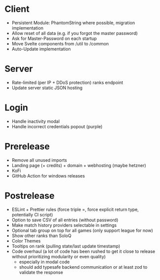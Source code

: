 # Client

- Persistent Module: PhantomString where possible, migration implementation
- Allow reset of all data (e.g. if you forgot the master password)
- Ask for Master-Password on each startup
- Move Svelte components from /util to /common
- Auto-Update implementation

# Server

- Rate-limited (per IP + DDoS protection) ranks endpoint
- Update server static JSON hosting

# Login

- Handle inactivity modal
- Handle incorrect credentials popout (purple)

# Prerelease

- Remove all unused imports
- Landing page (+ credits) + domain + webhosting (maybe hetzner)
- KoFi
- GitHub Action for windows releases

# Postrelease

- ESLint + Prettier rules (force triple =, force explicit return type, potentially CI script)
- Option to save CSV of all entries (without password)
- Make match history providers selectable in settings
- Optional tab group on top for all games (only support league for now)
- Show other ranks than SoloQ
- Color Themes
- Tooltips on rank (pulling state/last update timestamp)
- Code overhaul (a lot of code has been rushed to get it close to release without prioritizing modularity or even quality)
  - especially in modal code
  - should add typesafe backend communication or at least zod to validate the response
